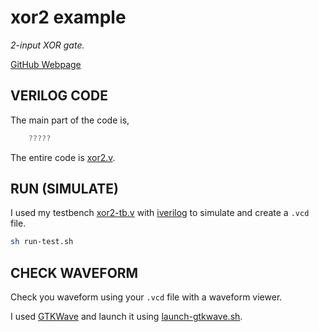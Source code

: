 # xor2 example

_2-input XOR gate._

[GitHub Webpage](https://jeffdecola.github.io/my-systemverilog-examples/)

## VERILOG CODE

The main part of the code is,

```verilog
    ?????
```

The entire code is
[xor2.v](xor2.v).

## RUN (SIMULATE)

I used my testbench
[xor2-tb.v](xor2-tb.v) with
[iverilog](https://github.com/JeffDeCola/my-cheat-sheets/tree/master/hardware/tools/simulation/iverilog-cheat-sheet)
to simulate and create a `.vcd` file.

```bash
sh run-test.sh
```

## CHECK WAVEFORM

Check you waveform using your `.vcd` file with a waveform viewer.

I used [GTKWave](https://github.com/JeffDeCola/my-cheat-sheets/tree/master/hardware/tools/simulation/gtkwave-cheat-sheet)
and launch it using
[launch-gtkwave.sh](launch-gtkwave.sh).
